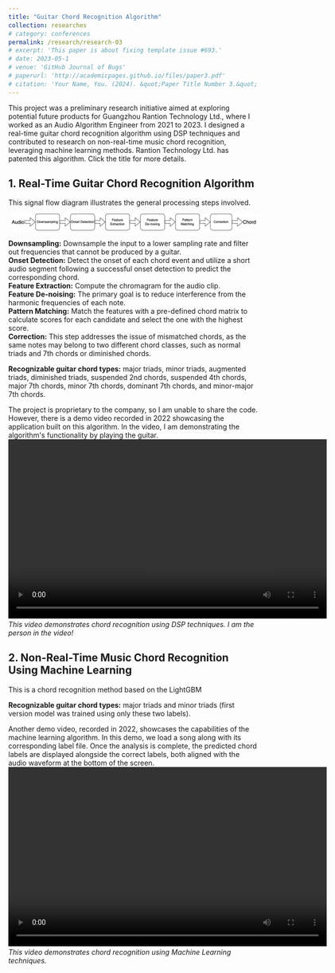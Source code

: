 ```yaml
---
title: "Guitar Chord Recognition Algorithm"
collection: researches
# category: conferences
permalink: /research/research-03
# excerpt: 'This paper is about fixing template issue #693.'
# date: 2023-05-1
# venue: 'GitHub Journal of Bugs'
# paperurl: 'http://academicpages.github.io/files/paper3.pdf'
# citation: 'Your Name, You. (2024). &quot;Paper Title Number 3.&quot; <i>GitHub Journal of Bugs</i>. 1(3).'
---
```


This project was a preliminary research initiative aimed at exploring potential future products for Guangzhou Rantion Technology Ltd., where I worked as an Audio Algorithm Engineer from 2021 to 2023. I designed a real-time guitar chord recognition algorithm using DSP techniques and contributed to research on non-real-time music chord recognition, leveraging machine learning methods. Rantion Technology Ltd. has patented this algorithm. Click the title for more details.

## 1. Real-Time Guitar Chord Recognition Algorithm 
This signal flow diagram illustrates the general processing steps involved.

![DSP signal flow](/images/Chord_Recognition_DSP.png)

**Downsampling:** Downsample the input to a lower sampling rate and filter out frequencies that cannot be produced by a guitar.  
**Onset Detection:** Detect the onset of each chord event and utilize a short audio segment following a successful onset detection to predict the corresponding chord.  
**Feature Extraction:** Compute the chromagram for the audio clip.  
**Feature De-noising:** The primary goal is to reduce interference from the harmonic frequencies of each note.  
**Pattern Matching:** Match the features with a pre-defined chord matrix to calculate scores for each candidate and select the one with the highest score.  
**Correction:** This step addresses the issue of mismatched chords, as the same notes may belong to two different chord classes, such as normal triads and 7th chords or diminished chords.

**Recognizable guitar chord types:** major triads, minor triads, augmented triads, diminished triads, suspended 2nd chords, suspended 4th chords, major 7th chords, minor 7th chords, dominant 7th chords, and minor-major 7th chords.


The project is proprietary to the company, so I am unable to share the code. However, there is a demo video recorded in 2022 showcasing the application built on this algorithm. In the video, I am demonstrating the algorithm's functionality by playing the guitar.
<video width="640" height="360" controls>
  <source src="/files/ChordRecognition_DSP.mp4" type="video/mp4">
</video>
*This video demonstrates chord recognition using DSP techniques. I am the person in the video!*

## 2. Non-Real-Time Music Chord Recognition Using Machine Learning
This is a chord recognition method based on the LightGBM 

**Recognizable guitar chord types:** major triads and minor triads (first version model was trained using only these two labels).

Another demo video, recorded in 2022, showcases the capabilities of the machine learning algorithm. In this demo, we load a song along with its corresponding label file. Once the analysis is complete, the predicted chord labels are displayed alongside the correct labels, both aligned with the audio waveform at the bottom of the screen.
<video width="640" height="360" controls>
  <source src="/files/ChordRecognition_ML.mp4" type="video/mp4">
</video>
*This video demonstrates chord recognition using Machine Learning techniques.*

